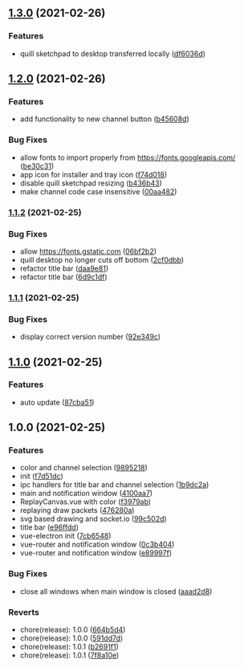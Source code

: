 ## [1.3.0](https://github.com/quilllol/quill-app/compare/v1.2.0...v1.3.0) (2021-02-26)


### Features

* quill sketchpad to desktop transferred locally ([df6036d](https://github.com/quilllol/quill-app/commit/df6036d6d236a56585394fea04b6c60d607848f2))

## [1.2.0](https://github.com/quilllol/quill-app/compare/v1.1.2...v1.2.0) (2021-02-26)


### Features

* add functionality to new channel button ([b45608d](https://github.com/quilllol/quill-app/commit/b45608dd78d2934c3389b652e324cf4f765e5584))


### Bug Fixes

* allow fonts to import properly from https://fonts.googleapis.com/ ([be30c31](https://github.com/quilllol/quill-app/commit/be30c31a2ee5bf360eacf4b202d3b819e663b073))
* app icon for installer and tray icon ([f74d018](https://github.com/quilllol/quill-app/commit/f74d018211553c9b61c0f9fbc225301b207fc293))
* disable quill sketchpad resizing ([b436b43](https://github.com/quilllol/quill-app/commit/b436b43e65325b22ca8c7c7113eb832a41c48d64))
* make channel code case insensitive ([00aa482](https://github.com/quilllol/quill-app/commit/00aa4829418d79abb745b762b1de99aa1614cd93))

### [1.1.2](https://github.com/quilllol/quill-app/compare/v1.1.1...v1.1.2) (2021-02-25)


### Bug Fixes

* allow https://fonts.gstatic.com ([06bf2b2](https://github.com/quilllol/quill-app/commit/06bf2b291263721f715cdd69935cdb829c874e6e))
* quill desktop no longer cuts off bottom ([2cf0dbb](https://github.com/quilllol/quill-app/commit/2cf0dbbac205bfc24495f063bf3293e05428b259))
* refactor title bar ([daa9e81](https://github.com/quilllol/quill-app/commit/daa9e81ba2bb7fc268c39be36f34e15050a68656))
* refactor title bar ([6d9c1df](https://github.com/quilllol/quill-app/commit/6d9c1df358c6fffe5c6bffccd05efda61e95289a))

### [1.1.1](https://github.com/quilllol/quill-app/compare/v1.1.0...v1.1.1) (2021-02-25)


### Bug Fixes

* display correct version number ([92e349c](https://github.com/quilllol/quill-app/commit/92e349c45914e837d4b3344ee436ec2499a29bec))

## [1.1.0](https://github.com/quilllol/quill-app/compare/v1.0.0...v1.1.0) (2021-02-25)


### Features

* auto update ([87cba51](https://github.com/quilllol/quill-app/commit/87cba5140318897717b18f1871e42ed8f68e3b4a))

## 1.0.0 (2021-02-25)


### Features

* color and channel selection ([9895218](https://github.com/quilllol/quill-app/commit/98952182265bf6d4da493463343abe1545b18c21))
* init ([f7d51dc](https://github.com/quilllol/quill-app/commit/f7d51dcebde3f81789f1a9f0d5af6af8d1a4b9c6))
* ipc handlers for title bar and channel selection ([1b9dc2a](https://github.com/quilllol/quill-app/commit/1b9dc2ae84e990a924a1c5caa849f644adbccdfc))
* main and notification window ([4100aa7](https://github.com/quilllol/quill-app/commit/4100aa737fe5ec441253f16a5173bcc13052d38e))
* ReplayCanvas.vue with color ([f3979ab](https://github.com/quilllol/quill-app/commit/f3979ab57d139e1247ce1c8e349a0ecfca3bdd4a))
* replaying draw packets ([476280a](https://github.com/quilllol/quill-app/commit/476280ad995302c950f35c554d6bc9fb456421bc))
* svg based drawing and socket.io ([99c502d](https://github.com/quilllol/quill-app/commit/99c502da8d978413b3a8beade845021224a3eee3))
* title bar ([e96ffdd](https://github.com/quilllol/quill-app/commit/e96ffdd154413f94e1e43910cab8779355b375b3))
* vue-electron init ([7cb6548](https://github.com/quilllol/quill-app/commit/7cb654875b67d4e302a40fe172ceae3a1a98e91f))
* vue-router and notification window ([0c3b404](https://github.com/quilllol/quill-app/commit/0c3b4046383dc4da60c278fc1459f14ad0e01fbf))
* vue-router and notification window ([e89997f](https://github.com/quilllol/quill-app/commit/e89997f89edd9ddb32c21bc8a27c725461983984))


### Bug Fixes

* close all windows when main window is closed ([aaad2d8](https://github.com/quilllol/quill-app/commit/aaad2d87748771fc0c426a80119d1c5155e17cb1))


### Reverts

* chore(release): 1.0.0 ([664b5d4](https://github.com/quilllol/quill-app/commit/664b5d433f904c39f18e0e477e3514424b71ab40))
* chore(release): 1.0.0 ([591dd7d](https://github.com/quilllol/quill-app/commit/591dd7d36fea41549c5a06a6750dbe10e2d227ec))
* chore(release): 1.0.1 ([b2691f1](https://github.com/quilllol/quill-app/commit/b2691f11fa843a1e20f0949b0b65a2a3131bd4a1))
* chore(release): 1.0.1 ([7f8a10e](https://github.com/quilllol/quill-app/commit/7f8a10ed654346e288fb30bb3f8bf819166f282d))
